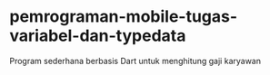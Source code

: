 # pemrograman-mobile-tugas-variabel-dan-typedata
Program sederhana berbasis Dart untuk menghitung gaji karyawan
